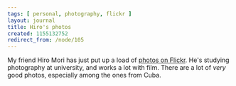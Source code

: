 ```yaml
---
tags: [ personal, photography, flickr ]
layout: journal
title: Hiro's photos
created: 1155132752
redirect_from: /node/105
---
```

My friend Hiro Mori has just put up a load of [photos on Flickr](http://www.flickr.com/photos/hiroyukimori). He's studying photography at university, and works a lot with film. There are a lot of _very_ good photos, especially among the ones from Cuba.